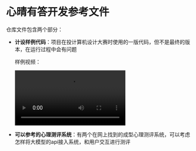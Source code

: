 # 心晴有答开发参考文件

仓库文件包含两个部分：

- **计设样例代码**：项目在投计算机设计大赛时使用的一版代码，但不是最终的版本，在运行过程中会有问题

  样例视频：

  <video src="计设样例代码/demo.mp4"></video>

- **可以参考的心理测评系统**：有两个在网上找到的成型心理测评系统，可以考虑怎样将大模型的api接入系统，和用户交互进行测评

